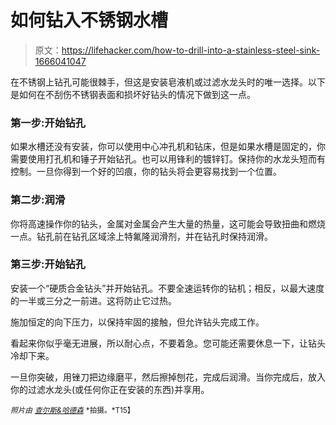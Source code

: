 # 如何钻入不锈钢水槽

> 原文：<https://lifehacker.com/how-to-drill-into-a-stainless-steel-sink-1666041047>

在不锈钢上钻孔可能很棘手，但这是安装皂液机或过滤水龙头时的唯一选择。以下是如何在不刮伤不锈钢表面和损坏好钻头的情况下做到这一点。



### **第一步:开始钻孔**

如果水槽还没有安装，你可以使用中心冲孔机和钻床，但是如果水槽是固定的，你需要使用打孔机和锤子开始钻孔。也可以用锋利的镀锌钉。保持你的水龙头短而有控制。一旦你得到一个好的凹痕，你的钻头将会更容易找到一个位置。

### **第二步:润滑**

你将高速操作你的钻头，金属对金属会产生大量的热量，这可能会导致扭曲和燃烧一点。钻孔前在钻孔区域涂上特氟隆润滑剂，并在钻孔时保持润滑。

### **第三步:开始钻孔**

安装一个“硬质合金钻头”并开始钻孔。不要全速运转你的钻机；相反，以最大速度的一半或三分之一前进。这将防止它过热。

施加恒定的向下压力，以保持牢固的接触，但允许钻头完成工作。

看起来你似乎毫无进展，所以耐心点，不要着急。您可能还需要休息一下，让钻头冷却下来。

一旦你突破，用锉刀把边缘磨平，然后擦掉刨花，完成后润滑。当你完成后，放入你的过滤水龙头(或任何你正在安装的东西)并享用。

<small>*照片由*</small> [<small>*查尔斯&哈德森*</small>](http://charlesandhudson.com) <small>*拍摄。*T15】</small>